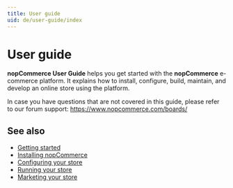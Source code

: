 ```yaml
---
title: User guide
uid: de/user-guide/index
---
```


# User guide

**nopCommerce User Guide** helps you get started with the **nopCommerce** e-commerce platform. It explains how to install, configure, build, maintain, and develop an online store using the platform.

In case you have questions that are not covered in this guide, please refer to our forum support: <https://www.nopcommerce.com/boards/>

## See also

* [Getting started](xref:de/user-guide/getting-started)
* [Installing nopCommerce](xref:de/user-guide/installing/index)
* [Configuring your store](xref:de/user-guide/configuring/index)
* [Running your store](xref:de/user-guide/running/index)
* [Marketing your store](xref:de/user-guide/marketing/index)